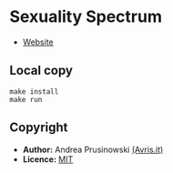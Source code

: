 # Sexuality Spectrum

 - [Website](https://spectrum.avris.it)

## Local copy

    make install
    make run
    
## Copyright
 
 * **Author:** Andrea Prusinowski [(Avris.it)](https://avris.it)
 * **Licence:** [MIT](https://mit.avris.it)
